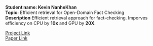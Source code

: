 **Student name: Kevin NanheKhan**<br/>
**Topic:** Efficient retrieval for Open-Domain Fact Checking
<br/>
**Description**:Efficient retrieval approach for fact-checking. Imporves efficiency on CPU by **10x** and GPU by **20X**.
 
[Project Link](https://github.com/kevin-rn/Efficient-Fact-checking) <br/>
[Paper Link](https://arxiv.org/abs/2502.05803)
